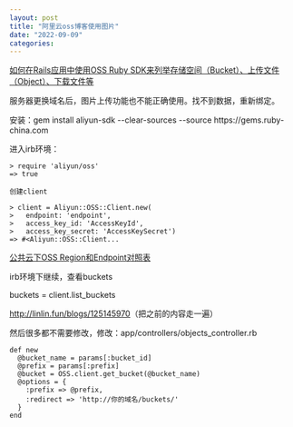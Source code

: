 ```yaml
---
layout: post
title: "阿里云oss博客使用图片"
date: "2022-09-09"
categories: 
---
```

<p><a href="https://help.aliyun.com/document_detail/32120.html">如何在Rails应用中使用OSS Ruby SDK来列举存储空间（Bucket）、上传文件（Object）、下载文件等</a></p>

<p>服务器更换域名后，图片上传功能也不能正确使用。找不到数据，重新绑定。</p>

<p>安装：gem install aliyun-sdk --clear-sources --source https://gems.ruby-china.com</p>

<p>进入irb环境：</p>

<pre>
<code class="hljs language-ruby">&gt; <span class="hljs-keyword">require</span> <span class="hljs-string">&#39;aliyun/oss&#39;</span>
=&gt; true</code></pre>

<p><code class="hljs language-ruby">创建client</code></p>

<pre>
<code class="hljs language-php">&gt; client = <span class="hljs-title class_">Aliyun</span>::<span class="hljs-variable constant_">OSS</span>::<span class="hljs-variable constant_">Client</span>.<span class="hljs-keyword">new</span>(
&gt;   endpoint: <span class="hljs-string">&#39;endpoint&#39;</span>,
&gt;   access_key_id: <span class="hljs-string">&#39;AccessKeyId&#39;</span>,
&gt;   access_key_secret: <span class="hljs-string">&#39;AccessKeySecret&#39;</span>)
=&gt; <span class="hljs-comment">#&lt;Aliyun::OSS::Client...</span></code></pre>

<p><a href="https://help.aliyun.com/document_detail/31837.html?spm=a2c6h.13066369.question.5.3ab84362PPzJ88">公共云下OSS Region和Endpoint对照表</a></p>

<p>irb环境下继续，查看buckets</p>

<p>buckets = client.list_buckets</p>

<p><a href="http://linlin.fun/blogs/125145970">http://linlin.fun/blogs/125145970</a>（把之前的内容走一遍）</p>

<p>然后很多都不需要修改，修改：app/controllers/objects_controller.rb</p>

<pre class="pre codeblock language-ruby" id="codeblock-r59-39o-y8x">
<code class="hljs language-ruby" data-spm-anchor-id="a2c4g.11186623.0.i17.1cb118e6Sn0ziy"><span class="hljs-keyword">def</span> <span class="hljs-title function_">new</span>
  <span class="hljs-variable">@bucket_name</span> = params[<span class="hljs-symbol">:bucket_id</span>]
  <span class="hljs-variable">@prefix</span> = params[<span class="hljs-symbol">:prefix</span>]
  <span class="hljs-variable">@bucket</span> = <span class="hljs-variable constant_">OSS</span>.client.get_bucket(<span class="hljs-variable">@bucket_name</span>)
  <span class="hljs-variable">@options</span> = {
    <span class="hljs-symbol">:prefix</span> =&gt; <span class="hljs-variable">@prefix</span>,
    <span class="hljs-symbol">:redirect</span> =&gt; <span class="hljs-string">&#39;http://你的域名/buckets/&#39;</span>
  }
<span class="hljs-keyword">end</span>
                                </code></pre>

<p>&nbsp;</p>

<p>&nbsp;</p>

<p>&nbsp;</p>

<p>&nbsp;</p>

<p>&nbsp;</p>

